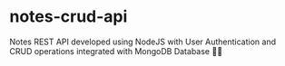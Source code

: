 # notes-crud-api
Notes REST API developed using NodeJS with User Authentication and CRUD operations integrated with MongoDB Database 📝🧩
